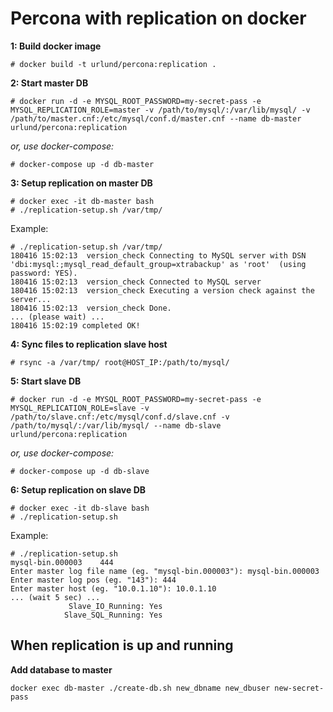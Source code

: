 # Percona with replication on docker

**1: Build docker image**

```
# docker build -t urlund/percona:replication .
```

**2: Start master DB**

```
# docker run -d -e MYSQL_ROOT_PASSWORD=my-secret-pass -e MYSQL_REPLICATION_ROLE=master -v /path/to/mysql/:/var/lib/mysql/ -v /path/to/master.cnf:/etc/mysql/conf.d/master.cnf --name db-master urlund/percona:replication
```

*or, use docker-compose:*

```
# docker-compose up -d db-master
```

**3: Setup replication on master DB**

```
# docker exec -it db-master bash
# ./replication-setup.sh /var/tmp/
```

Example:

```
# ./replication-setup.sh /var/tmp/
180416 15:02:13  version_check Connecting to MySQL server with DSN 'dbi:mysql:;mysql_read_default_group=xtrabackup' as 'root'  (using password: YES).
180416 15:02:13  version_check Connected to MySQL server
180416 15:02:13  version_check Executing a version check against the server...
180416 15:02:13  version_check Done.
... (please wait) ...
180416 15:02:19 completed OK!
```

**4: Sync files to replication slave host**

```
# rsync -a /var/tmp/ root@HOST_IP:/path/to/mysql/
```

**5: Start slave DB**

```
# docker run -d -e MYSQL_ROOT_PASSWORD=my-secret-pass -e MYSQL_REPLICATION_ROLE=slave -v /path/to/slave.cnf:/etc/mysql/conf.d/slave.cnf -v /path/to/mysql/:/var/lib/mysql/ --name db-slave urlund/percona:replication
```

*or, use docker-compose:*

```
# docker-compose up -d db-slave
```

**6: Setup replication on slave DB**

```
# docker exec -it db-slave bash
# ./replication-setup.sh
```

Example:

```
# ./replication-setup.sh
mysql-bin.000003	444
Enter master log file name (eg. "mysql-bin.000003"): mysql-bin.000003
Enter master log pos (eg. "143"): 444
Enter master host (eg. "10.0.1.10"): 10.0.1.10
... (wait 5 sec) ...
             Slave_IO_Running: Yes
            Slave_SQL_Running: Yes
```

## When replication is up and running

**Add database to master**

```
docker exec db-master ./create-db.sh new_dbname new_dbuser new-secret-pass
```
